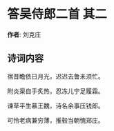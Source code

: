 # 答吴侍郎二首  其二

**作者**: 刘克庄

## 诗词内容

宿昔瞻依日月光，迟迟去鲁未须忙。

附炎渠自手炙热，忍冻儿宁足履霜。

谏草平生慕王魏，诗名余事压钱郎。

可怜老病兼穷薄，推毂当朝愧郑庄。

